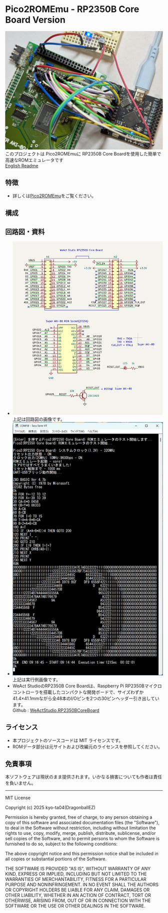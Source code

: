 # Pico2ROMEmu - RP2350B Core Board Version
![Pico2ROMEmu RP2350B Core Board](./IMG/Pico2ROMEmuPCB_CoreBoard_img_1.jpg)
このプロジェクトは Pico2ROMEmuに RP2350B Core Boardを使用した簡単で高速なROMエミュレータです  
[English Readme](./README.en.md)

## 特徴
- 詳しくは[Pico2ROMEmu](https://github.com/kyo-ta04/Pico2ROMEmuBR)をご覧ください。

## 構成

## 回路図・資料
- ![Pico2ROMEmuBR_sch](./IMG/Pico2ROMEmuBR_sch.jpg)
上記は回路図の画像です。
- ![Pico2ROMEmuBR_RUN_img](./IMG/Pico2ROMEmuCB_RUN_img.jpg)
上記は実行例画像です。
- WeAct StudioのRP2350B Core Boardは、Raspberry Pi RP2350Bマイクロコントローラを搭載したコンパクトな開発ボードで、サイズわずか41.4×41.1mmながら全48本のI/Oピンを2つの30ピンヘッダー引き出しています。  
Github : [WeActStudio.RP2350BCoreBoard](https://github.com/WeActStudio/WeActStudio.RP2350BCoreBoard)

## ライセンス
- 本プロジェクトのソースコードは MIT ライセンスです。
- ROMデータ部分は元サイトおよび改編元のライセンスを参照してください。

## 免責事項
本ソフトウェアは現状のまま提供されます。いかなる損害についても作者は責任を負いません。

---

MIT License

Copyright (c) 2025 kyo-ta04(DragonballEZ)

Permission is hereby granted, free of charge, to any person obtaining a copy
of this software and associated documentation files (the "Software"), to deal
in the Software without restriction, including without limitation the rights
to use, copy, modify, merge, publish, distribute, sublicense, and/or sell
copies of the Software, and to permit persons to whom the Software is
furnished to do so, subject to the following conditions:

The above copyright notice and this permission notice shall be included in all
copies or substantial portions of the Software.

THE SOFTWARE IS PROVIDED "AS IS", WITHOUT WARRANTY OF ANY KIND, EXPRESS OR
IMPLIED, INCLUDING BUT NOT LIMITED TO THE WARRANTIES OF MERCHANTABILITY,
FITNESS FOR A PARTICULAR PURPOSE AND NONINFRINGEMENT. IN NO EVENT SHALL THE
AUTHORS OR COPYRIGHT HOLDERS BE LIABLE FOR ANY CLAIM, DAMAGES OR OTHER
LIABILITY, WHETHER IN AN ACTION OF CONTRACT, TORT OR OTHERWISE, ARISING FROM,
OUT OF OR IN CONNECTION WITH THE SOFTWARE OR THE USE OR OTHER DEALINGS IN THE
SOFTWARE.
